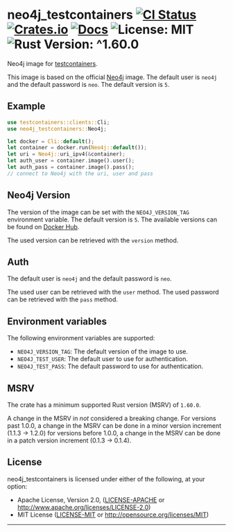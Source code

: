 # neo4j_testcontainers [![CI Status][ci-badge]][ci-url] [![Crates.io][crates-badge]][crates-url] [![Docs][docs-badge]][docs-url] ![License: MIT][license-badge] ![Rust Version: ^1.60.0][rust-version-badge]

[ci-badge]: https://github.com/knutwalker/neo4j-testcontainers-rs/actions/workflows/checks.yml/badge.svg
[ci-url]: https://github.com/knutwalker/neo4j-testcontainers-rs
[crates-badge]: https://img.shields.io/crates/v/neo4j_testcontainers?style=shield
[crates-url]: https://crates.io/crates/neo4j_testcontainers
[docs-badge]: https://img.shields.io/badge/docs-latest-blue.svg?style=shield
[docs-url]: https://docs.rs/neo4j_testcontainers
[license-badge]: https://img.shields.io/badge/license-MIT-blue.svg?style=shield
[rust-version-badge]: https://img.shields.io/badge/rustc-%5E1.60.0-orange.svg?style=shield

Neo4j image for [testcontainers][__link0].

This image is based on the official [Neo4j][__link1] image. The default user is `neo4j` and the default password is `neo`. The default version is `5`.


## Example


```rust
use testcontainers::clients::Cli;
use neo4j_testcontainers::Neo4j;

let docker = Cli::default();
let container = docker.run(Neo4j::default());
let uri = Neo4j::uri_ipv4(&container);
let auth_user = container.image().user();
let auth_pass = container.image().pass();
// connect to Neo4j with the uri, user and pass
```


## Neo4j Version

The version of the image can be set with the `NEO4J_VERSION_TAG` environment variable. The default version is `5`. The available versions can be found on [Docker Hub][__link2].

The used version can be retrieved with the `version` method.


## Auth

The default user is `neo4j` and the default password is `neo`.

The used user can be retrieved with the `user` method. The used password can be retrieved with the `pass` method.


## Environment variables

The following environment variables are supported:

 - `NEO4J_VERSION_TAG`: The default version of the image to use.
 - `NEO4J_TEST_USER`: The default user to use for authentication.
 - `NEO4J_TEST_PASS`: The default password to use for authentication.


## MSRV

The crate has a minimum supported Rust version (MSRV) of `1.60.0`.

A change in the MSRV in *not* considered a breaking change. For versions past 1.0.0, a change in the MSRV can be done in a minor version increment (1.1.3 -> 1.2.0) for versions before 1.0.0, a change in the MSRV can be done in a patch version increment (0.1.3 -> 0.1.4).



## License

neo4j_testcontainers is licensed under either of the following, at your option:

 * Apache License, Version 2.0, ([LICENSE-APACHE](LICENSE-APACHE) or http://www.apache.org/licenses/LICENSE-2.0)
 * MIT License ([LICENSE-MIT](LICENSE-MIT) or http://opensource.org/licenses/MIT)

---
 [__link0]: https://crates.io/crates/testcontainers
 [__link1]: https://hub.docker.com/_/neo4j
 [__link2]: https://hub.docker.com/_/neo4j/tags
